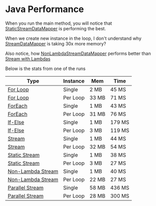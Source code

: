 # Java Performance

When you run the main method, you will notice that [StaticStreamDataMapper](src/com/xnsio/perf/StaticStreamDataMapper.java) is performing the best. 

When we create new instance in the loop, I don't understand why [StreamDataMapper](src/com/xnsio/perf/StreamDataMapper.java) is taking 30x more memory?

Also notice, how [NonLambdaStreamDataMapper](src/com/xnsio/perf/NonLambdaStreamDataMapper.java) performs better than [Stream with Lambdas](src/com/xnsio/perf/StreamDataMapper.java)

Below is the stats from one of the runs

| Type              | Instance | Mem   | Time    |
|-------------------|----------|-------|-------- |
| [For Loop](src/com/xnsio/perf/ForDataMapper.java)          | Single   |  2 MB |   45 MS |
| [For Loop](src/com/xnsio/perf/ForDataMapper.java)          | Per Loop | 33 MB |  71 MS |
| [ForEach](src/com/xnsio/perf/ForEachDataMapper.java)           | Single   |  1 MB |   43 MS |
| [ForEach](src/com/xnsio/perf/ForEachDataMapper.java)           | Per Loop | 31 MB |  76 MS |
| [If-Else](src/com/xnsio/perf/PrimitiveDataMapper.java)           | Single   |  1 MB |  179 MS |
| [If-Else](src/com/xnsio/perf/PrimitiveDataMapper.java)           | Per Loop |  3 MB | 119 MS |
| [Stream](src/com/xnsio/perf/StreamDataMapper.java)            | Single   |  1 MB |   44 MS |
| [Stream](src/com/xnsio/perf/StreamDataMapper.java)            | Per Loop | 32 MB |  54 MS |
| [Static Stream](src/com/xnsio/perf/StaticStreamDataMapper.java)     | Single   |  1 MB |   38 MS |
| [Static Stream](src/com/xnsio/perf/StaticStreamDataMapper.java)     | Per Loop |  3 MB |  27 MS |
| [Non-Lambda Stream](src/com/xnsio/perf/NonLambdaStreamDataMapper.java) | Single   |  1 MB |   40 MS |
| [Non-Lambda Stream](src/com/xnsio/perf/NonLambdaStreamDataMapper.java) | Per Loop | 22 MB |  27 MS |
| [Parallel Stream](src/com/xnsio/perf/ParallelStreamDataMapper.java)   | Single   | 58 MB |  436 MS |
| [Parallel Stream](src/com/xnsio/perf/ParallelStreamDataMapper.java)   | Per Loop | 28 MB | 300 MS |
